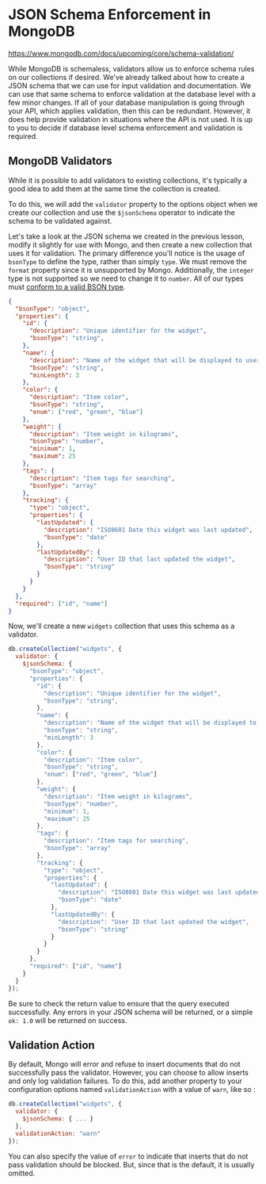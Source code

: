 # JSON Schema Enforcement in MongoDB

https://www.mongodb.com/docs/upcoming/core/schema-validation/

While MongoDB is schemaless, validators allow us to enforce schema rules on our collections if desired.  We've already talked about how to create a JSON schema that we can use for input validation and documentation.  We can use that same schema to enforce validation at the database level with a few minor changes.  If all of your database manipulation is going through your API, which applies validation, then this can be redundant.  However, it does help provide validation in situations where the API is not used.  It is up to you to decide if database level schema enforcement and validation is required.

## MongoDB Validators
While it is possible to add validators to existing collections, it's typically a good idea to add them at the same time the collection is created.

To do this, we will add the `validator` property to the options object when we create our collection and use the `$jsonSchema` operator to indicate the schema to be validated against.

Let's take a look at the JSON schema we created in the previous lesson, modify it slightly for use with Mongo, and then create a new collection that uses it for validation.  The primary difference you'll notice is the usage of `bsonType` to define the type, rather than simply `type`.  We must remove the `format` property since it is unsupported by Mongo.  Additionally, the `integer` type is not supported so we need to change it to `number`.  All of our types must [conform to a valid BSON type](https://www.mongodb.com/docs/manual/reference/bson-types/).  

```json
{
  "bsonType": "object",
  "properties": {
    "id": {
      "description": "Unique identifier for the widget",
      "bsonType": "string",
    },
    "name": {
      "description": "Name of the widget that will be displayed to users",
      "bsonType": "string",
      "minLength": 3
    },
    "color": {
      "description": "Item color",
      "bsonType": "string",
      "enum": ["red", "green", "blue"]
    },
    "weight": {
      "description": "Item weight in kilograms",
      "bsonType": "number",
      "minimum": 1,
      "maximum": 25
    },
    "tags": {
      "description": "Item tags for searching",
      "bsonType": "array"
    },
    "tracking": {
      "type": "object",
      "properties": {
        "lastUpdated": {
          "description": "ISO8601 Date this widget was last updated",
          "bsonType": "date"
        },
        "lastUpdatedBy": {
          "description": "User ID that last updated the widget",
          "bsonType": "string"
        }
      }
    }
  },
  "required": ["id", "name"]
}
```

Now, we'll create a new `widgets` collection that uses this schema as a validator.

```javascript
db.createCollection("widgets", {
  validator: {
    $jsonSchema: {
      "bsonType": "object",
      "properties": {
        "id": {
          "description": "Unique identifier for the widget",
          "bsonType": "string",
        },
        "name": {
          "description": "Name of the widget that will be displayed to users",
          "bsonType": "string",
          "minLength": 3
        },
        "color": {
          "description": "Item color",
          "bsonType": "string",
          "enum": ["red", "green", "blue"]
        },
        "weight": {
          "description": "Item weight in kilograms",
          "bsonType": "number",
          "minimum": 1,
          "maximum": 25
        },
        "tags": {
          "description": "Item tags for searching",
          "bsonType": "array"
        },
        "tracking": {
          "type": "object",
          "properties": {
            "lastUpdated": {
              "description": "ISO8601 Date this widget was last updated",
              "bsonType": "date"
            },
            "lastUpdatedBy": {
              "description": "User ID that last updated the widget",
              "bsonType": "string"
            }
          }
        }
      },
      "required": ["id", "name"]
    }
  }
});
```

Be sure to check the return value to ensure that the query executed successfully.  Any errors in your JSON schema will be returned, or a simple `ok: 1.0` will be returned on success.

## Validation Action
By default, Mongo will error and refuse to insert documents that do not successfully pass the validator.  However, you can choose to allow inserts and only log validation failures.  To do this, add another property to your configuration options named `validationAction` with a value of `warn`, like so : 
```javascript
db.createCollection("widgets", {
  validator: {
    $jsonSchema: { ... }
  },
  validationAction: "warn"
});
```

You can also specify the value of `error` to indicate that inserts that do not pass validation should be blocked.  But, since that is the default, it is usually omitted.